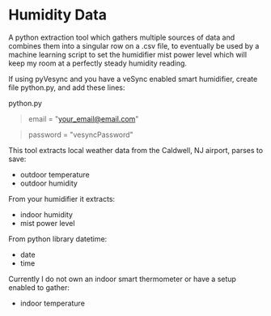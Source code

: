 # Humidity Data
A python extraction tool which gathers multiple sources of data and combines them into a singular row on a .csv file, to eventually be used by a machine learning script to set the humidifier mist power level which will keep my room at a perfectly steady humidity reading. 

If using pyVesync and you have a veSync enabled smart humidifier, create file python.py, and add these lines:

python.py 
> email = "your_email@email.com"

> password = "vesyncPassword"

This tool extracts local weather data from the Caldwell, NJ airport, parses to save:
- outdoor temperature 
- outdoor humidity

From your humidifier it extracts:
- indoor humidity
- mist power level

From python library datetime: 
- date
- time

Currently I do not own an indoor smart thermometer or have a setup enabled to gather: 
- indoor temperature 
